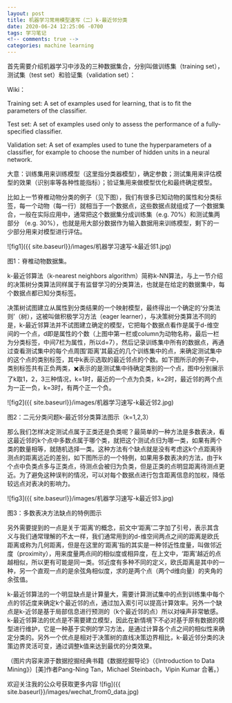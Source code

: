 ```yaml
---
layout: post
title: 机器学习常用模型速写（二）k-最近邻分类
date: 2020-06-24 12:25:06 -0700
tags: 学习笔记
<!-- comments: true -->
categories: machine learning
---
```


首先需要介绍机器学习中涉及的三种数据集合，分别叫做训练集（training set），测试集（test set）和验证集（validation set）：

Wiki：

Training set: A set of examples used for learning, that is to fit the parameters of the classifier.

Test set: A set of examples used only to assess the performance of a fully-specified classifier.

Validation set: A set of examples used to tune the hyperparameters of a classifier, for example to choose the number of hidden units in a neural network.

大意：训练集用来训练模型（这里指分类器模型），确定参数；测试集用来评估模型的效果（识别率等各种性能指标）；验证集用来做模型优化和最终确定模型。

比如上一节脊椎动物分类的例子（见下图），我们有很多已知动物的属性和分类标签，每一个动物（每一行）就相当于一个数据点，这些数据点就组成了一个数据集合，一般在实际应用中，通常把这个数据集分成训练集（e.g. 70%）和测试集两部分 （e.g. 30%），也就是用大部分数据作为输入数据用来训练模型，剩下的一少部分用来对模型进行评估。

![fig1]({{ site.baseurl}}/images/机器学习速写-k最近邻1.jpg)

图1：脊椎动物数据集。

k-最近邻算法（k-nearest neighbors algorithm）简称k-NN算法，与上一节介绍的决策树分类算法同样属于有监督学习的分类算法，也就是在给定的数据集中，每个数据点都已知分类标签。

决策树试图建立从属性到分类结果的一个映射模型，最终得出一个确定的‘分类法则’（树），这被叫做积极学习方法（eager learner），与决策树分类算法不同的是，k-最近邻算法并不试图建立确定的模型，它把每个数据点看作是属于d-维空间的一个点，d即是属性的个数（上图中第一栏或column为动物名称，最后一栏为分类标签，中间7栏为属性，所以d=7），然后记录训练集中所有的数据点，再通过查看测试集中的每个点周围‘距离’其最近的几个训练集中的点，来确定测试集中的这个点的类别标签，其中k表示选取的最近邻点的个数。如下图所示的例子中，类别标签共有正负两类，✖️表示的是测试集中待确定类别的一个点，图中分别展示了k取1，2，3三种情况，k=1时，最近的一个点为负类，k=2时，最近邻的两个点为一正一负，k=3时，有两个正一个负。

![fig2]({{ site.baseurl}}/images/机器学习速写-k最近邻2.jpg)

图2：二元分类问题k-最近邻分类算法图示（k=1,2,3）

那么我们怎样决定测试点属于正类还是负类呢？最简单的一种方法是多数表决，看这最近邻的k个点中多数点属于哪个类，就把这个测试点归为哪一类，如果有两个类的数量相等，就随机选择一类。这种方法有个缺点就是没有考虑这k个点距离待测点的距离远近的差别，如下图所示的一个特例，如果用多数表决的方法，由于k个点中负类点多与正类点，待测点会被归为负类，但是正类的点明显距离待测点更近。为了避免这种误判的情况，可以对每个数据点进行包含距离信息的加权，降低较远点对表决的影响力。

![fig3]({{ site.baseurl}}/images/机器学习速写-k最近邻3.jpg)

图3：多数表决方法缺点的特例图示

另外需要提到的一点是关于‘距离’的概念，前文中‘距离’二字加了引号，表示其含义与我们通常理解的不太一样，我们通常用到的d-维空间两点之间的距离是欧氏距离或称为几何距离，但是在这里的‘距离’指的其实是一种邻近性度量，叫做邻近度（proximity），用来度量两点间的相似度或相异度，在上文中，‘距离’越近的点越相似，所以更有可能是同一类。邻近度有多种不同的定义，欧氏距离是其中的一种，另一个直观一点的是余弦角相似度，求的是两个点（两个d维向量）的夹角的余弦值。

k-最近邻算法的一个明显缺点是计算量大，需要计算测试集中的点到训练集中每个点的邻近度来确定k个最近邻的点，通过加入索引可以提高计算效率。另外一个缺点是k-近邻是基于局部信息进行预测的（k个最近邻的点）所以对噪声非常敏感。k-最近邻算法的优点是不需要建立模型，因此在新情境下不必对基于原有数据的模型进行维护，它是一种基于实例的学习方法，是通过计算各个点之间的相似性来确定分类的。另外一个优点是相对于决策树的直线决策边界相比，k-最近邻分类的决策边界灵活可变，通过调整k值来达到最优的分类效果。

（图片内容来源于数据挖掘经典书籍《数据挖掘导论》（《Introduction to Data Mining》）[美]作者Pang-Ning Tan，Michael Steinbach，Vipin Kumar 合著。）

欢迎关注我的公众号获取更多内容
![fig]({{ site.baseurl}}/images/wechat_from0_data.jpg)





